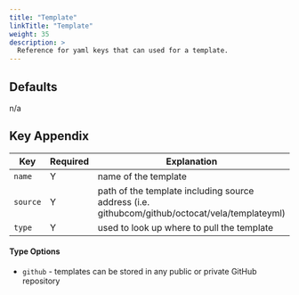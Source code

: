 ```yaml
---
title: "Template"
linkTitle: "Template"
weight: 35
description: >
  Reference for yaml keys that can used for a template.
---
```


## Defaults

n/a

## Key Appendix

| Key | Required | Explanation |
|---|---|---|
| `name` | Y | name of the template |
| `source` | Y | path of the template including source address (i.e. githubcom/github/octocat/vela/templateyml) |
| `type` | Y | used to look up where to pull the template |

#### Type Options

* `github` - templates can be stored in any public or private GitHub repository
